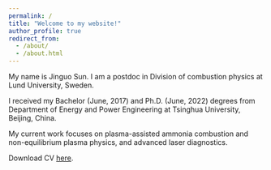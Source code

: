 ```yaml
---
permalink: /
title: "Welcome to my website!"
author_profile: true
redirect_from:
  - /about/
  - /about.html
---
```


My name is Jinguo Sun. I am a postdoc in Division of combustion physics at Lund University, Sweden.

I received my Bachelor (June, 2017) and Ph.D. (June, 2022) degrees from Department of Energy and Power Engineering at Tsinghua University, Beijing, China.

My current work focuses on plasma-assisted ammonia combustion and non-equilibrium plasma physics, and advanced laser diagnostics.

Download CV [here](https://jinguosun.github.io/files/CV_Jinguo_Sun.pdf).
